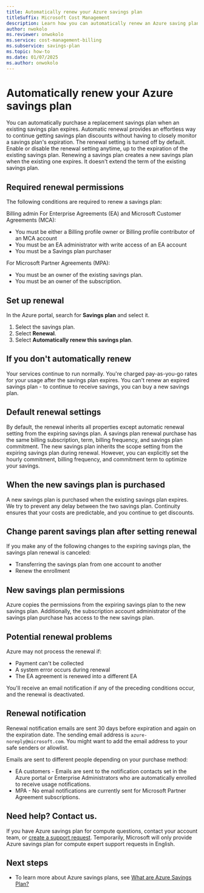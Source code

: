 ```yaml
---
title: Automatically renew your Azure savings plan
titleSuffix: Microsoft Cost Management
description: Learn how you can automatically renew an Azure saving plan to continue getting discounts.
author: nwokolo
ms.reviewer: onwokolo
ms.service: cost-management-billing
ms.subservice: savings-plan
ms.topic: how-to
ms.date: 01/07/2025
ms.author: onwokolo
---
```


# Automatically renew your Azure savings plan

You can automatically purchase a replacement savings plan when an existing savings plan expires. Automatic renewal provides an effortless way to continue getting savings plan discounts without having to closely monitor a savings plan's expiration. The renewal setting is turned off by default. Enable or disable the renewal setting anytime, up to the expiration of the existing savings plan.
Renewing a savings plan creates a new savings plan when the existing one expires. It doesn't extend the term of the existing savings plan.

## Required renewal permissions

The following conditions are required to renew a savings plan:

Billing admin For Enterprise Agreements (EA) and Microsoft Customer Agreements (MCA):
- You must be either a Billing profile owner or Billing profile contributor of an MCA account
- You must be an EA administrator with write access of an EA account
- You must be a Savings plan purchaser


For Microsoft Partner Agreements (MPA):
- You must be an owner of the existing savings plan.
- You must be an owner of the subscription.

## Set up renewal

In the Azure portal, search for **Savings plan** and select it.

1. Select the savings plan.
1. Select **Renewal**.
1. Select **Automatically renew this savings plan**.

## If you don't automatically renew

Your services continue to run normally. You're charged pay-as-you-go rates for your usage after the savings plan expires. You can't renew an expired savings plan - to continue to receive savings, you can buy a new savings plan.

## Default renewal settings

By default, the renewal inherits all properties except automatic renewal setting from the expiring savings plan. A savings plan renewal purchase has the same billing subscription, term, billing frequency, and savings plan commitment. The new savings plan inherits the scope setting from the expiring savings plan during renewal.
However, you can explicitly set the hourly commitment, billing frequency, and commitment term to optimize your savings.

## When the new savings plan is purchased
A new savings plan is purchased when the existing savings plan expires. We try to prevent any delay between the two savings plan. Continuity ensures that your costs are predictable, and you continue to get discounts.

## Change parent savings plan after setting renewal

If you make any of the following changes to the expiring savings plan, the savings plan renewal is canceled:

- Transferring the savings plan from one account to another
- Renew the enrollment


## New savings plan permissions

Azure copies the permissions from the expiring savings plan to the new savings plan. Additionally, the subscription account administrator of the savings plan purchase has access to the new savings plan.

## Potential renewal problems

Azure may not process the renewal if:

- Payment can't be collected
- A system error occurs during renewal
- The EA agreement is renewed into a different EA

You'll receive an email notification if any of the preceding conditions occur, and the renewal is deactivated.

## Renewal notification

Renewal notification emails are sent 30 days before expiration and again on the expiration date. The sending email address is `azure-noreply@microsoft.com`. You might want to add the email address to your safe senders or allowlist.

Emails are sent to different people depending on your purchase method:

- EA customers - Emails are sent to the notification contacts set in the Azure portal or Enterprise Administrators who are automatically enrolled to receive usage notifications.
- MPA - No email notifications are currently sent for Microsoft Partner Agreement subscriptions.

## Need help? Contact us.

If you have Azure savings plan for compute questions, contact your  account team, or [create a support request](https://portal.azure.com/#blade/Microsoft_Azure_Support/HelpAndSupportBlade/newsupportrequest). Temporarily, Microsoft will only provide Azure savings plan for compute expert support requests in English.

## Next steps

- To learn more about Azure savings plans, see [What are Azure Savings Plan?](savings-plan-compute-overview.md)
